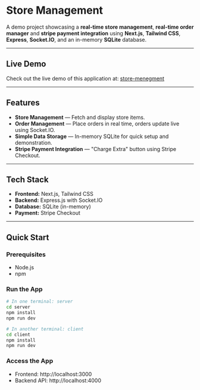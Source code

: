 # Store Management

A demo project showcasing a **real-time store management**, **real-time order manager** and **stripe payment integration** using **Next.js**, **Tailwind CSS**, **Express**, **Socket.IO**, and an in-memory **SQLite** database.

---

## Live Demo

Check out the live demo of this application at: [store-menegment](https://store-menegment.onrender.com/)

---

##  Features

- **Store Management** — Fetch and display store items.
- **Order Management** — Place orders in real time, orders update live using Socket.IO.
- **Simple Data Storage** — In-memory SQLite for quick setup and demonstration.
- **Stripe Payment Integration** — "Charge Extra" button using Stripe Checkout.

---

##  Tech Stack

- **Frontend:** Next.js, Tailwind CSS
- **Backend:** Express.js with Socket.IO
- **Database:** SQLite (in-memory)
- **Payment:** Stripe Checkout

---

##  Quick Start

### Prerequisites

- Node.js
- npm

### Run the App

```bash
# In one terminal: server
cd server
npm install
npm run dev

# In another terminal: client
cd client
npm install
npm run dev
```

### Access the App

- Frontend: http://localhost:3000
- Backend API: http://localhost:4000